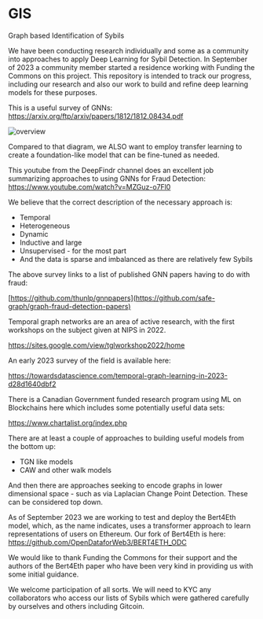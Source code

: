# GIS
Graph based Identification of Sybils

We have been conducting research individually and some as a community into approaches to apply Deep Learning for Sybil Detection.  In September of 2023 a community member started a residence working with Funding the Commons on this project.
This repository is intended to track our progress, including our research and also our work to build and refine deep learning models for these purposes.  

 This is a useful survey of GNNs:  https://arxiv.org/ftp/arxiv/papers/1812/1812.08434.pdf

![overview](https://github.com/OpenDataforWeb3/GIS/assets/8564403/e9a52b79-2488-4160-abc8-e3b716717fa3)

Compared to that diagram, we ALSO want to employ transfer learning to create a foundation-like model that can be fine-tuned as needed. 

This youtube from the DeepFindr channel does an excellent job summarizing approaches to using GNNs for Fraud Detection:
https://www.youtube.com/watch?v=MZGuz-o7Fl0

We believe that the correct description of the necessary approach is:
- Temporal
- Heterogeneous
- Dynamic
- Inductive and large
- Unsupervised - for the most part
- And the data is sparse and imbalanced as there are relatively few Sybils
  
The above survey links to a list of published GNN papers having to do with fraud:

[https://github.com/thunlp/gnnpapers](https://github.com/safe-graph/graph-fraud-detection-papers)

Temporal graph networks are an area of active research, with the first workshops on the subject given at NIPS in 2022. 

https://sites.google.com/view/tglworkshop2022/home

An early 2023 survey of the field is available here:

https://towardsdatascience.com/temporal-graph-learning-in-2023-d28d1640dbf2

There is a Canadian Government funded research program using ML on Blockchains here which includes some potentially useful data sets:

https://www.chartalist.org/index.php

There are at least a couple of approaches to building useful models from the bottom up:
- TGN like models
- CAW and other walk models

And then there are approaches seeking to encode graphs in lower dimensional space - such as via Laplacian Change Point Detection.  These can be considered top down.

As of September 2023 we are working to test and deploy the Bert4Eth model, which, as the name indicates, uses a transformer approach to learn representations of users on Ethereum.
Our fork of Bert4Eth is here:  https://github.com/OpenDataforWeb3/BERT4ETH_ODC

We would like to thank Funding the Commons for their support and the authors of the Bert4Eth paper who have been very kind in providing us with some initial guidance.  

We welcome participation of all sorts.  We will need to KYC any collaborators who access our lists of Sybils which were gathered carefully by ourselves and others including Gitcoin. 
